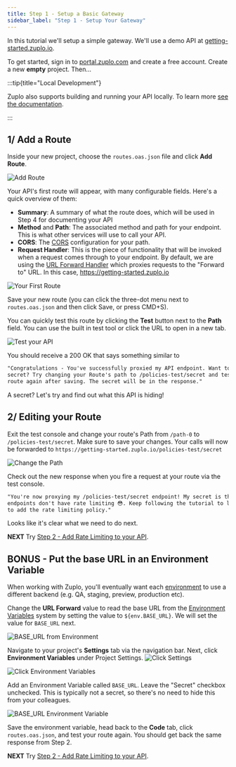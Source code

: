 ```yaml
---
title: Step 1 - Setup a Basic Gateway
sidebar_label: "Step 1 - Setup Your Gateway"
---
```


In this tutorial we'll setup a simple gateway. We'll use a demo API at
[getting-started.zuplo.io](https://getting-started.zuplo.io).

To get started, sign in to [portal.zuplo.com](https://portal.zuplo.com) and
create a free account. Create a new **empty** project. Then...

:::tip{title="Local Development"}

Zuplo also supports building and running your API locally. To learn more
[see the documentation](./local-development.md).

:::

## 1/ Add a Route

Inside your new project, choose the `routes.oas.json` file and click **Add
Route**.

![Add Route](../../public/media/step-1-setup-basic-gateway/image-11.png)

Your API's first route will appear, with many configurable fields. Here's a
quick overview of them:

- **Summary**: A summary of what the route does, which will be used in Step 4
  for documenting your API
- **Method** and **Path**: The associated method and path for your endpoint.
  This is what other services will use to call your API.
- **CORS**: The [CORS](https://developer.mozilla.org/en-US/docs/Web/HTTP/CORS)
  configuration for your path.
- **Request Handler**: This is the piece of functionality that will be invoked
  when a request comes through to your endpoint. By default, we are using the
  [URL Forward Handler](../handlers/url-forward.md) which proxies requests to
  the "Forward to" URL. In this case, https://getting-started.zuplo.io

![Your First Route](../../public/media/step-1-setup-basic-gateway/image-14.png)

Save your new route (you can click the three-dot menu next to `routes.oas.json`
and then click Save, or press CMD+S).

You can quickly test this route by clicking the **Test** button next to the
**Path** field. You can use the built in test tool or click the URL to open in a
new tab.

![Test your API](../../public/media/step-1-setup-basic-gateway/image-15.png)

You should receive a 200 OK that says something similar to

```txt
"Congratulations - You've successfully proxied my API endpoint. Want to know a
secret? Try changing your Route's path to /policies-test/secret and test your
route again after saving. The secret will be in the response."
```

A secret? Let's try and find out what this API is hiding!

## 2/ Editing your Route

Exit the test console and change your route's Path from `/path-0` to
`/policies-test/secret`. Make sure to save your changes. Your calls will now be
forwarded to `https://getting-started.zuplo.io/policies-test/secret`

![Change the Path](../../public/media/step-1-setup-basic-gateway/image-16.png)

Check out the new response when you fire a request at your route via the test
console.

```txt
"You're now proxying my /policies-test/secret endpoint! My secret is that my
endpoints don't have rate limiting 😳. Keep following the tutorial to learn how
to add the rate limiting policy."
```

Looks like it's clear what we need to do next.

**NEXT** Try
[Step 2 - Add Rate Limiting to your API](./step-2-add-rate-limiting.md).

## BONUS - Put the base URL in an Environment Variable

When working with Zuplo, you'll eventually want each
[environment](/docs/articles/environments) to use a different backend (e.g. QA,
staging, preview, production etc).

Change the **URL Forward** value to read the base URL from the
[Environment Variables](/docs/articles/environment-variables) system by setting
the value to `${env.BASE_URL}`. We will set the value for `BASE_URL` next.

![BASE_URL from Environment](../../public/media/step-1-setup-basic-gateway/image-8.png)

Navigate to your project's **Settings** tab via the navigation bar. Next, click
**Environment Variables** under Project Settings.
![Click Settings](../../public/media/step-1-setup-basic-gateway/image-17.png)

![Click Environment Variables](../../public/media/step-1-setup-basic-gateway/image-18.png)

Add an Environment Variable called `BASE_URL`. Leave the "Secret" checkbox
unchecked. This is typically not a secret, so there's no need to hide this from
your colleagues.

![BASE_URL Environment Variable](../../public/media/step-1-setup-basic-gateway/image-20.png)

Save the environment variable, head back to the **Code** tab, click
`routes.oas.json`, and test your route again. You should get back the same
response from Step 2.

**NEXT** Try
[Step 2 - Add Rate Limiting to your API](./step-2-add-rate-limiting.md).
